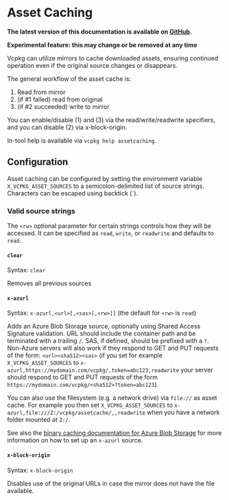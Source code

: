 # Asset Caching

**The latest version of this documentation is available on [GitHub](https://github.com/Microsoft/vcpkg/tree/master/docs/users/assetcaching.md).**

**Experimental feature: this may change or be removed at any time**

Vcpkg can utilize mirrors to cache downloaded assets, ensuring continued operation even if the original source changes
or disappears.

The general workflow of the asset cache is:
1. Read from mirror
2. (if #1 failed) read from original
3. (if #2 succeeded) write to mirror

You can enable/disable (1) and (3) via the read/write/readwrite specifiers, and you can disable (2) via x-block-origin.

In-tool help is available via `vcpkg help assetcaching`.

## Configuration

Asset caching can be configured by setting the environment variable `X_VCPKG_ASSET_SOURCES` to a semicolon-delimited
list of source strings. Characters can be escaped using backtick (\`).

### Valid source strings

The `<rw>` optional parameter for certain strings controls how they will be accessed. It can be specified as `read`,
`write`, or `readwrite` and defaults to `read`.

#### `clear`

Syntax: `clear`

Removes all previous sources

#### `x-azurl`

Syntax: `x-azurl,<url>[,<sas>[,<rw>]]` (the default for `<rw>` is `read`)

Adds an Azure Blob Storage source, optionally using Shared Access Signature validation. URL should include the container
path and be terminated with a trailing `/`. SAS, if defined, should be prefixed with a `?`. Non-Azure servers will also
work if they respond to GET and PUT requests of the form: `<url><sha512><sas>` (if you set for example `X_VCPKG_ASSET_SOURCES` to
`x-azurl,https://mydomain.com/vcpkg/,token=abc123,readwrite` your server should respond to GET and PUT requests of the form `https://mydomain.com/vcpkg/<sha512>?token=abc123`).

You can also use the filesystem (e.g. a network drive) via `file://` as asset cache. For example you then set
`X_VCPKG_ASSET_SOURCES` to `x-azurl,file:///Z:/vcpkg/assetcache/,,readwrite` when you have a network folder mounted at `Z:/`.

See also the [binary caching documentation for Azure Blob Storage](binarycaching.md#azure-blob-storage-experimental) for
more information on how to set up an `x-azurl` source.

#### `x-block-origin`

Syntax: `x-block-origin`

Disables use of the original URLs in case the mirror does not have the file available.
